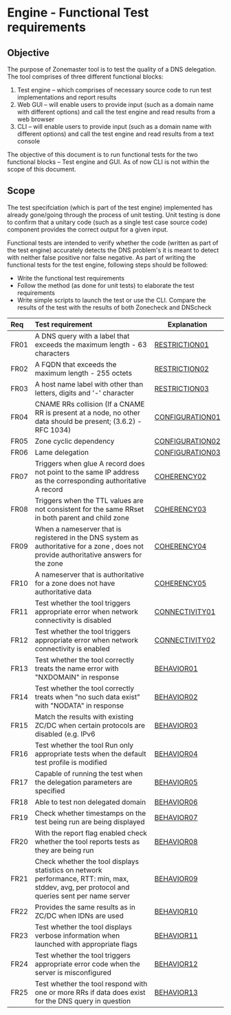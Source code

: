 Engine - Functional Test requirements
======================================

Objective
----------
The purpose of Zonemaster tool is to test the quality of a DNS delegation.
The tool comprises of three different functional blocks: 
   1. Test engine – which comprises of necessary source code to run test
implementations and report results
   2. Web GUI – will enable users to provide input (such as a domain name 
with different options) and call the test engine and read results from a web
browser
   3. CLI – will enable users to provide input (such as a domain name with
different options) and call the test engine and read results from a text
console

The objective of this document is to run functional tests for the two
functional blocks – Test engine and GUI. As of now CLI is not within the
scope of this document.

Scope
------

The test specifciation (which is part of the test engine) implemented has already
gone/going through the process of unit testing. Unit testing is done to
confirm that a unitary code (such as a single test case source code)
component provides the correct output for a given input. 

Functional tests are intended to verify whether the code (written as part of
the test engine) accurately detects the DNS problem's it is meant to detect
with neither false positive nor false negative. As part of writing the
functional tests for the test engine, following steps should be followed:
   * Write the functional test requirements
   * Follow the method (as done for unit tests) to elaborate the test
   requirements
   * Write simple scripts to launch the test or use the CLI.  Compare the 
   results of the test with the results of both Zonecheck and DNScheck


|Req| Test requirement                           |Explanation|
|:--|:-------------------------------------------|-----------|
|FR01|A DNS query with a label that exceeds the maximum length - 63 characters|[RESTRICTION01](../specifications/functional-tests/Restriction-TP/restriction01.md)|
|FR02|A FQDN that exceeds the maximum length - 255 octets|[RESTRICTION02](../specifications/functional-tests/Restriction-TP/restriction02.md)|
|FR03|A host name label with other than letters, digits and '-' character|[RESTRICTION03](../specifications/functional-tests/Restriction-TP/restriction03.md)|
|FR04|CNAME RRs collision (If a CNAME RR is present at a node, no other data should be present; (3.6.2) - RFC 1034) |[CONFIGURATION01](../specifications/functional-tests/Configuration-TP/configuration01.md)|
|FR05|Zone cyclic dependency|[CONFIGURATION02](../specifications/functional-tests/Configuration-TP/configuration02.md)|
|FR06|Lame delegation | [CONFIGURATION03](../specifications/functional-tests/Configuration-TP/configuration03.md)|
|FR07|Triggers when glue A record does not point to the same IP address as the corresponding authoritative A record|[COHERENCY02](../specifications/functional-tests/COHERENCY-TP/coherency02.md)|
|FR08|Triggers when the TTL values are not consistent for the same RRset in both parent and child zone|[COHERENCY03](../specifications/functional-tests/COHERENCY-TP/coherency03.md)|
|FR09|When a nameserver that is registered in the DNS system as authoritative for a zone , does not provide authoritative answers for the zone |[COHERENCY04](../specifications/functional-tests/COHERENCY-TP/coherency04.md)|
|FR10|A nameserver that is authoritative for a zone does not have authoritative data|[COHERENCY05](../specifications/functional-tests/COHERENCY-TP/coherency05.md)|
|FR11|Test whether the tool triggers appropriate error when network connectivity is disabled|[CONNECTIVITY01](../specifications/functional-tests/CONNECTIVITY-TP/connectivity01.md)|
|FR12|Test whether the tool triggers appropriate error when network connectivity is enabled|[CONNECTIVITY02](../specifications/functional-tests/CONNECTIVITY-TP/connectivity02.md)|
|FR13|Test whether the tool correctly treats the name error with "NXDOMAIN" in response|[BEHAVIOR01](../specifications/functional-tests/BEHAVIOR-TP/behavior01.md)|
|FR14|Test whether the tool correctly treats when "no such data exist"  with "NODATA" in response|[BEHAVIOR02](../specifications/functional-tests/BEHAVIOR-TP/behavior02.md)|
|FR15|Match the results with existing ZC/DC when certain protocols are disabled (e.g. IPv6|[BEHAVIOR03](../specifications/functional-tests/BEHAVIOR-TP/behavior03.md)|
|FR16|Test whether the tool Run only appropriate tests when the default test profile is modified|[BEHAVIOR04](../specifications/functional-tests/BEHAVIOR-TP/behavior04.md)|
|FR17|Capable of running the test when the delegation parameters are specified|[BEHAVIOR05](../specifications/functional-tests/BEHAVIOR-TP/behavior05.md)|
|FR18|Able to test non delegated domain|[BEHAVIOR06](../specifications/functional-tests/BEHAVIOR-TP/behavior06.md)|
|FR19|Check whether timestamps on the test being run are being displayed|[BEHAVIOR07](../specifications/functional-tests/BEHAVIOR-TP/behavior07.md)|
|FR20|With the report flag enabled check whether the tool reports tests as they are being run|[BEHAVIOR08](../specifications/functional-tests/BEHAVIOR-TP/behavior08.md)|
|FR21|Check whether the tool displays statistics on network performance, RTT: min, max, stddev, avg, per protocol and queries sent per name server|[BEHAVIOR09](../specifications/functional-tests/BEHAVIOR-TP/behavior09.md)|
|FR22|Provides the same results as in ZC/DC when IDNs are used|[BEHAVIOR10](../specifications/functional-tests/BEHAVIOR-TP/behavior10.md)|
|FR23|Test whether the tool displays verbose information when launched with appropriate flags|[BEHAVIOR11](../specifications/functional-tests/BEHAVIOR-TP/behavior11.md)|
|FR24|Test whether the tool triggers appropriate error code when the server is misconfigured|[BEHAVIOR12](../specifications/functional-tests/BEHAVIOR-TP/behavior12.md)|
|FR25|Test whether the tool respond with one or more RRs if data does exist for the DNS query in question|[BEHAVIOR13](../specifications/functional-tests/BEHAVIOR-TP/behavior13.md)|

